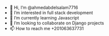 - 👋 Hi, I’m @ahmedabdelsalam7716
- 👀 I’m interested in full stack development
- 🌱 I’m currently learning Javascript 
- 💞️ I’m looking to collaborate on Django projects
- 📫 How to reach me +201063637731

<!---
ahmedabdelsalam7716/ahmedabdelsalam7716 is a ✨ special ✨ repository because its `README.md` (this file) appears on your GitHub profile.
You can click the Preview link to take a look at your changes.
--->
